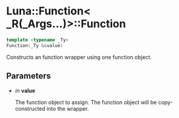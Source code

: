 # Luna::Function< _R(_Args...)>::Function

```c++
template <typename _Ty>
Function(_Ty &&value)
```

Constructs an function wrapper using one function object. 



## Parameters
* *in* **value**

    The function object to assign. The function object will be copy-constructed into the wrapper. 

